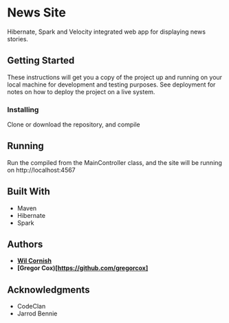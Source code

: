 # News Site
Hibernate, Spark and Velocity integrated web app for displaying news stories.

## Getting Started

These instructions will get you a copy of the project up and running on your local machine for development and testing purposes. See deployment for notes on how to deploy the project on a live system.

### Installing

Clone or download the repository, and compile

## Running

Run the compiled from the MainController class, and the site will be running on http://localhost:4567

## Built With

* Maven
* Hibernate
* Spark

## Authors

* **[Wil Cornish](https://github.com/WilCornish)**
* **[Gregor Cox)[https://github.com/gregorcox]**


## Acknowledgments

* CodeClan
* Jarrod Bennie
